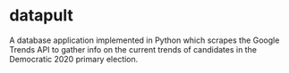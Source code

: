 # datapult
A database application implemented in Python which scrapes the Google Trends API to gather info on the current trends of candidates in the Democratic 2020 primary election.

